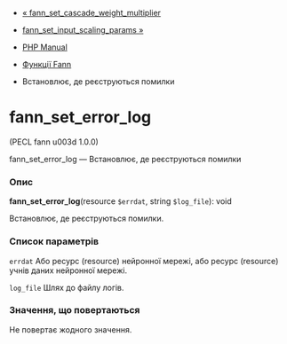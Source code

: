 - [«
fann_set_cascade_weight_multiplier](function.fann-set-cascade-weight-multiplier.md)
- [fann_set_input_scaling_params
»](function.fann-set-input-scaling-params.md)

- [PHP Manual](index.md)
- [Функції Fann](ref.fann.md)
- Встановлює, де реєструються помилки

# fann_set_error_log

(PECL fann u003d 1.0.0)

fann_set_error_log — Встановлює, де реєструються помилки

### Опис

**fann_set_error_log**(resource `$errdat`, string `$log_file`): void

Встановлює, де реєструються помилки.

### Список параметрів

`errdat`
Або ресурс (resource) нейронної мережі, або ресурс (resource) учнів
даних нейронної мережі.

`log_file`
Шлях до файлу логів.

### Значення, що повертаються

Не повертає жодного значення.
